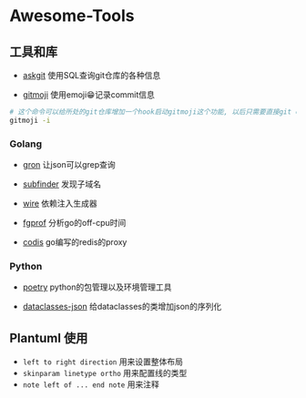 # Awesome-Tools

## 工具和库

- [askgit](https://github.com/augmentable-dev/askgit) 使用SQL查询git仓库的各种信息

- [gitmoji](https://github.com/carloscuesta/gitmoji) 使用emoji😁记录commit信息

```sh
# 这个命令可以给所处的git仓库增加一个hook启动gitmoji这个功能, 以后只需要直接git commit就可以
gitmoji -i
```

### Golang

- [gron](https://github.com/tomnomnom/gron) 让json可以grep查询

- [subfinder](https://github.com/projectdiscovery/subfinder) 发现子域名

- [wire](https://github.com/google/wire) 依赖注入生成器

- [fgprof](https://github.com/felixge/fgprof) 分析go的off-cpu时间

- [codis](https://github.com/CodisLabs/codis) go编写的redis的proxy

### Python

- [poetry](https://github.com/python-poetry/poetry) python的包管理以及环境管理工具

- [dataclasses-json](https://github.com/lidatong/dataclasses-json) 给dataclasses的类增加json的序列化

## Plantuml 使用

- `left to right direction`  用来设置整体布局
- `skinparam linetype ortho` 用来配置线的类型
- `note left of ... end note` 用来注释
